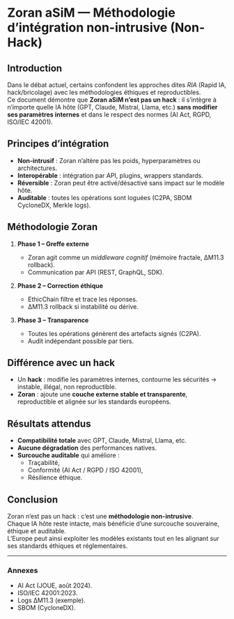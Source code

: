 # Zoran aSiM — Méthodologie d’intégration non-intrusive (Non-Hack)

## Introduction
Dans le débat actuel, certains confondent les approches dites *RIA* (Rapid IA, hack/bricolage) avec les méthodologies éthiques et reproductibles.  
Ce document démontre que **Zoran aSiM n’est pas un hack** : il s’intègre à n’importe quelle IA hôte (GPT, Claude, Mistral, Llama, etc.) **sans modifier ses paramètres internes** et dans le respect des normes (AI Act, RGPD, ISO/IEC 42001).

## Principes d’intégration
- **Non-intrusif** : Zoran n’altère pas les poids, hyperparamètres ou architectures.  
- **Interopérable** : intégration par API, plugins, wrappers standards.  
- **Réversible** : Zoran peut être activé/désactivé sans impact sur le modèle hôte.  
- **Auditable** : toutes les opérations sont loguées (C2PA, SBOM CycloneDX, Merkle logs).  

## Méthodologie Zoran
1. **Phase 1 – Greffe externe**  
   - Zoran agit comme un *middleware cognitif* (mémoire fractale, ΔM11.3 rollback).  
   - Communication par API (REST, GraphQL, SDK).  

2. **Phase 2 – Correction éthique**  
   - EthicChain filtre et trace les réponses.  
   - ΔM11.3 rollback si instabilité ou dérive.  

3. **Phase 3 – Transparence**  
   - Toutes les opérations génèrent des artefacts signés (C2PA).  
   - Audit indépendant possible par tiers.  

## Différence avec un hack
- Un **hack** : modifie les paramètres internes, contourne les sécurités → instable, illégal, non reproductible.  
- **Zoran** : ajoute une **couche externe stable et transparente**, reproductible et alignée sur les standards européens.  

## Résultats attendus
- **Compatibilité totale** avec GPT, Claude, Mistral, Llama, etc.  
- **Aucune dégradation** des performances natives.  
- **Surcouche auditable** qui améliore :  
  - Traçabilité,  
  - Conformité (AI Act / RGPD / ISO 42001),  
  - Résilience éthique.  

## Conclusion
Zoran n’est pas un hack : c’est une **méthodologie non-intrusive**.  
Chaque IA hôte reste intacte, mais bénéficie d’une surcouche souveraine, éthique et auditable.  
L’Europe peut ainsi exploiter les modèles existants tout en les alignant sur ses standards éthiques et réglementaires.

---

### Annexes
- AI Act (JOUE, août 2024).  
- ISO/IEC 42001:2023.  
- Logs ΔM11.3 (exemple).  
- SBOM (CycloneDX).  
